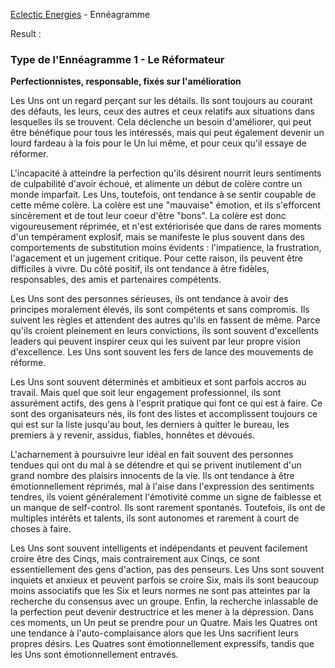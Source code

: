 [Eclectic Energies](https://www.eclecticenergies.com/francais/enneagramme/type1) - Ennéagramme

Result : 

### Type de l'Ennéagramme 1 - Le Réformateur

**Perfectionnistes, responsable, fixés sur l'amélioration**


Les Uns ont un regard perçant sur les détails. Ils sont toujours au courant des défauts, les leurs, ceux des autres et ceux relatifs aux situations dans lesquelles ils se trouvent. Cela déclenche un besoin d'améliorer, qui peut être bénéfique pour tous les intéressés, mais qui peut également devenir un lourd fardeau à la fois pour le Un lui même, et pour ceux qu'il essaye de réformer.

L'incapacité à atteindre la perfection qu'ils désirent nourrit leurs sentiments de culpabilité d'avoir échoué, et alimente un début de colère contre un monde imparfait. Les Uns, toutefois, ont tendance à se sentir coupable de cette même colère. La colère est une "mauvaise" émotion, et ils s'efforcent sincèrement et de tout leur coeur d'être "bons". La colère est donc vigoureusement réprimée, et n'est extériorisée que dans de rares moments d'un tempérament explosif, mais se manifeste le plus souvent dans des comportements de substitution moins évidents : l'impatience, la frustration, l'agacement et un jugement critique. Pour cette raison, ils peuvent être difficiles à vivre. Du côté positif, ils ont tendance à être fidèles, responsables, des amis et partenaires compétents.

Les Uns sont des personnes sérieuses, ils ont tendance à avoir des principes moralement élevés, ils sont compétents et sans compromis. Ils suivent les règles et attendent des autres qu'ils en fassent de même. Parce qu'ils croient pleinement en leurs convictions, ils sont souvent d'excellents leaders qui peuvent inspirer ceux qui les suivent par leur propre vision d'excellence. Les Uns sont souvent les fers de lance des mouvements de réforme.

Les Uns sont souvent déterminés et ambitieux et sont parfois accros au travail. Mais quel que soit leur engagement professionnel, ils sont assurément actifs, des gens à l'esprit pratique qui font ce qui est à faire. Ce sont des organisateurs nés, ils font des listes et accomplissent toujours ce qui est sur la liste jusqu'au bout, les derniers à quitter le bureau, les premiers à y revenir, assidus, fiables, honnêtes et dévoués.

L'acharnement à poursuivre leur idéal en fait souvent des personnes tendues qui ont du mal à se détendre et qui se privent inutilement d'un grand nombre des plaisirs innocents de la vie. Ils ont tendance à être émotionnellement réprimés, mal à l'aise dans l'expression des sentiments tendres, ils voient généralement l'émotivité comme un signe de faiblesse et un manque de self-control. Ils sont rarement spontanés. Toutefois, ils ont de multiples intérêts et talents, ils sont autonomes et rarement à court de choses à faire.

Les Uns sont souvent intelligents et indépendants et peuvent facilement croire être des Cinqs, mais contrairement aux Cinqs, ce sont essentiellement des gens d'action, pas des penseurs. Les Uns sont souvent inquiets et anxieux et peuvent parfois se croire Six, mais ils sont beaucoup moins associatifs que les Six et leurs normes ne sont pas atteintes par la recherche du consensus avec un groupe. Enfin, la recherche inlassable de la perfection peut devenir destructrice et les mener à la dépression. Dans ces moments, un Un peut se prendre pour un Quatre. Mais les Quatres ont une tendance à l'auto-complaisance alors que les Uns sacrifient leurs propres désirs. Les Quatres sont émotionnellement expressifs, tandis que les Uns sont émotionnellement entravés.
